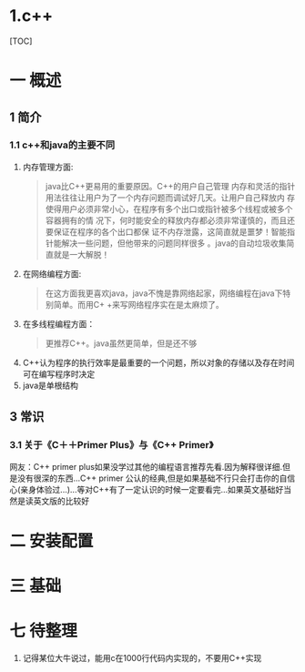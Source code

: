 # 1.c++
[TOC]
# 一 概述
## 1 简介
### 1.1 c++和java的主要不同 
1. 内存管理方面:
    >java比C++更易用的重要原因。C++的用户自己管理 
    内存和灵活的指针用法往往让用户为了一个内存问题而调试好几天。让用户自己释放内 
    存使得用户必须非常小心，在程序有多个出口或指针被多个线程或被多个容器拥有的情 
    况下，何时能安全的释放内存都必须非常谨慎的，而且还要保证在程序的各个出口都保 
    证不内存泄露，这简直就是噩梦！智能指针能解决一些问题，但他带来的问题同样很多 
    。java的自动垃圾收集简直就是一大解脱！ 
2. 在网络编程方面:
    >在这方面我更喜欢java，java不愧是靠网络起家，网络编程在java下特别简单。而用C+ 
    +来写网络程序实在是太麻烦了。
3. 在多线程编程方面：
    >更推荐C++。java虽然更简单，但是还不够    
4. C++认为程序的执行效率是最重要的一个问题，所以对象的存储以及存在时间可在编写程序时决定
5. java是单根结构

## 3 常识
### 3.1 关于《C＋＋Primer Plus》与《C++ Primer》
网友：C++ primer plus如果没学过其他的编程语言推荐先看.因为解释很详细.但是没有很深的东西...C++ primer 公认的经典,但是如果基础不行只会打击你的自信心(亲身体验过...)...等对C++有了一定认识的时候一定要看完...如果英文基础好当然是读英文版的比较好




# 二 安装配置

# 三 基础

# 七 待整理
1. 记得某位大牛说过，能用c在1000行代码内实现的，不要用C++实现
